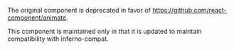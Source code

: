 The original component is deprecated in favor of https://github.com/react-component/animate.

This component is maintained only in that it is updated to maintain compatibility with inferno-compat.
